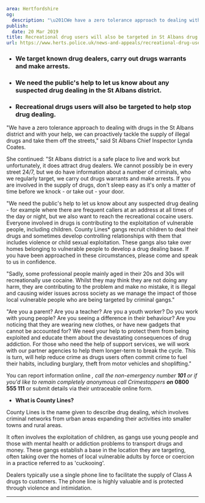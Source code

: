 ```yaml
area: Hertfordshire
og:
  description: "\u201CWe have a zero tolerance approach to dealing with drugs in the St Albans district and with your help, we can proactively tackle the supply of illegal drugs and take them off the streets,\u201D said St Albans Chief Inspector Lynda Coates."
publish:
  date: 20 Mar 2019
title: Recreational drug users will also be targeted in St Albans drug crack down
url: https://www.herts.police.uk/news-and-appeals/recreational-drug-users-will-also-be-targeted-in-stalbans-drug-crack-down-2773f
```

* ### We target known drug dealers, carry out drugs warrants and make arrests.

 * ### We need the public's help to let us know about any suspected drug dealing in the St Albans district.

 * ### Recreational drugs users will also be targeted to help stop drug dealing.

"We have a zero tolerance approach to dealing with drugs in the St Albans district and with your help, we can proactively tackle the supply of illegal drugs and take them off the streets," said St Albans Chief Inspector Lynda Coates.

She continued: "St Albans district is a safe place to live and work but unfortunately, it does attract drug dealers. We cannot possibly be in every street 24/7, but we do have information about a number of criminals, who we regularly target, we carry out drugs warrants and make arrests. If you are involved in the supply of drugs, don't sleep easy as it's only a matter of time before we knock - or take out - your door.

"We need the public's help to let us know about any suspected drug dealing - for example where there are frequent callers at an address at all times of the day or night, but we also want to reach the recreational cocaine users. Everyone involved in drugs is contributing to the exploitation of vulnerable people, including children. County Lines* gangs recruit children to deal their drugs and sometimes develop controlling relationships with them that includes violence or child sexual exploitation. These gangs also take over homes belonging to vulnerable people to develop a drug dealing base. If you have been approached in these circumstances, please come and speak to us in confidence.

"Sadly, some professional people mainly aged in their 20s and 30s will recreationally use cocaine. Whilst they may think they are not doing any harm, they are contributing to the problem and make no mistake, it is illegal and causing wider issues across society as we manage the impact of those local vulnerable people who are being targeted by criminal gangs."

"Are you a parent? Are you a teacher? Are you a youth worker? Do you work with young people? Are you seeing a difference in their behaviour? Are you noticing that they are wearing new clothes, or have new gadgets that cannot be accounted for? We need your help to protect them from being exploited and educate them about the devastating consequences of drug addiction. For those who need the help of support services, we will work with our partner agencies to help them longer-term to break the cycle. This is turn, will help reduce crime as drugs users often commit crime to fuel their habits, including burglary, theft from motor vehicles and shoplifting."

You can report information online _, call the non-emergency number **101** or if you'd like to remain completely anonymous call Crimestoppers **on**_ **0800 555 111** or submit details via their untraceable online form.

* **What is County Lines?**

County Lines is the name given to describe drug dealing, which involves criminal networks from urban areas expanding their activities into smaller towns and rural areas.

It often involves the exploitation of children, as gangs use young people and those with mental health or addiction problems to transport drugs and money. These gangs establish a base in the location they are targeting, often taking over the homes of local vulnerable adults by force or coercion in a practice referred to as 'cuckooing'.

Dealers typically use a single phone line to facilitate the supply of Class A drugs to customers. The phone line is highly valuable and is protected through violence and intimidation.

** **
